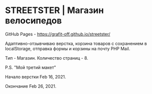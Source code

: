 # STREETSTER | Магазин велосипедов

GitHub Pages - https://grafit-off.github.io/streetster/

Адаптивно-отзывчиваю верстка, корзина товаров с сохранением в localStorage, отправка формы и корзины на почту PHP Mail.

Тип - Магазин. Количество страниц - 8. 

P.S. "Мой третий макет"

Начало верстки Feb 16, 2021.

Окончание Feb 26, 2021.
